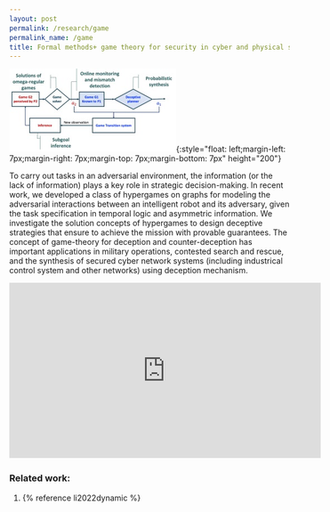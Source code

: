 ```yaml
---
layout: post
permalink: /research/game
permalink_name: /game
title: Formal methods+ game theory for security in cyber and physical systems
---
```


![](../assets/t-ase-hypergame-300x150-1.jpg){:style="float: left;margin-left: 7px;margin-right: 7px;margin-top: 7px;margin-bottom: 7px" height="200"}


To carry out tasks in an adversarial environment, the information (or the lack of information) plays a key role in strategic decision-making. In recent work, we developed a class of hypergames on graphs for modeling the adversarial interactions between an intelligent robot and its adversary, given the task specification in temporal logic and asymmetric information. We investigate the solution concepts of hypergames to design deceptive strategies that ensure to achieve the mission with provable guarantees. The concept of game-theory for deception and counter-deception has important applications in military operations, contested search and rescue, and the synthesis of secured cyber network systems (including industrical control system and other networks) using deception mechanism.


<iframe width="560" height="315" src="https://www.youtube.com/embed/J6JVcfapAcE" title="YouTube video player" frameborder="0" allow="accelerometer; autoplay; clipboard-write; encrypted-media; gyroscope; picture-in-picture" allowfullscreen></iframe>


### Related work:

1. {% reference li2022dynamic %}